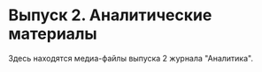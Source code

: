 Выпуск 2. Аналитические материалы
=================================

Здесь находятся медиа-файлы выпуска 2 журнала "Аналитика".
